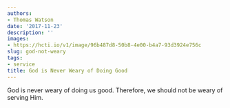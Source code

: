 ```yaml
---
authors:
- Thomas Watson
date: '2017-11-23'
description: ''
images:
- https://hcti.io/v1/image/96b487d8-50b8-4e00-b4a7-93d3924e756c
slug: god-not-weary
tags:
- service
title: God is Never Weary of Doing Good
---
```


God is never weary of doing us good. Therefore, we should not be weary of serving Him.
